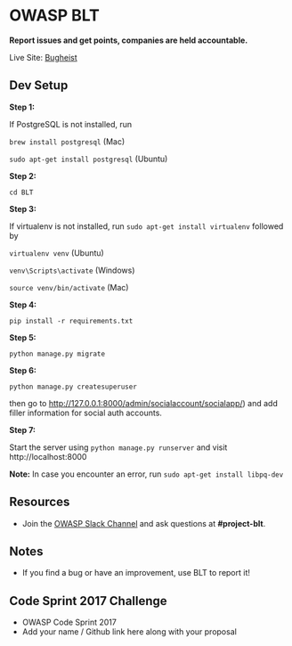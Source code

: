 # OWASP BLT

**Report issues and get points, companies are held accountable.**

Live Site: [Bugheist](http://bugheist.com/)

## Dev Setup
**Step 1:**

If PostgreSQL is not installed, run 

`brew install postgresql` (Mac)

`sudo apt-get install postgresql` (Ubuntu) 

**Step 2:**

`cd BLT`

**Step 3:**

If virtualenv is not installed, run `sudo apt-get install virtualenv` followed by

`virtualenv venv` (Ubuntu)

`venv\Scripts\activate` (Windows)

`source venv/bin/activate` (Mac)

**Step 4:**

`pip install -r requirements.txt`

**Step 5:**

`python manage.py migrate`

**Step 6:**

`python manage.py createsuperuser`

then go to http://127.0.0.1:8000/admin/socialaccount/socialapp/) and add filler information for social auth accounts.

**Step 7:**

Start the server using `python manage.py runserver` and visit http://localhost:8000

**Note:** In case you encounter an error, run `sudo apt-get install libpq-dev`

## Resources

- Join the [OWASP Slack Channel](https://owasp.herokuapp.com/) and ask questions at **#project-blt**.

## Notes

- If you find a bug or have an improvement, use BLT to report it!

## Code Sprint 2017 Challenge

-  OWASP Code Sprint 2017
- Add your name / Github link here along with your proposal

